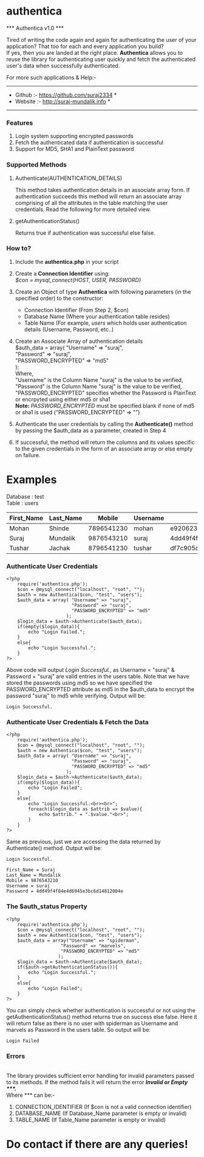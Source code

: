 # authentica
*** Authentica v1.0 ***  

Tired of writing the code again and again for authenticating the user of your application? That too for each and every application you build?  
If yes, then you are landed at the right place.  <b>Authentica</b> allows you to reuse the library for authenticating user quickly and fetch the authenticated user's data when successfully authenticated.  

For more such applications & Help:-  
*******************************************  
* Github  :- https://github.com/suraj2334 *  
* Website :- http://suraj-mundalik.info   *   
*******************************************  

<b><h3>Features</h3></b>  
1. Login system supporting encrypted passwords  
2. Fetch the authenticated data if authentication is successful  
3. Support for MD5, SHA1 and PlainText password  


<b><h3>Supported Methods</h3></b>  
1. Authenticate(AUTHENTICATION_DETAILS)  

   This method takes authentication details in an associate array form. If authentication succeeds this method will return an associate array comprising of all the attributes in the table matching the user credentials. Read the following for more detailed view.  

2. getAuthenticationStatus()  

   Returns true if authentication was successful else false.  

<b><h3>How to?</h3></b>  

1. Include the <b>authentica.php</b> in your script  
2. Create a <b>Connection Identifier</b> using:  
   <i>$con = mysql_connect(HOST, USER, PASSWORD)</i>  
3. Create an Object of type <b>Authentica</b> with following parameters (in the specified order) to the constructor:  
   <ul>  
   	<li>Connection Identifier (From Step 2, $con)</li>  
   	<li>Database Name (Where your authentication table resides)</li>  
   	<li>Table Name (For example, <i>users</i> which holds user authentication details (Username, Password, etc..)</li>   
   </ul>  
4. Create an Associate Array of authentication details  
   $auth_data = array(	"Username" => "suraj",  
						"Password" => "suraj",  
						"PASSWORD_ENCRYPTED" => "md5"  
			     	  );  
   Where,  
   "Username" is the Column Name "suraj" is the value to be verified,  
   "Password" is the Column Name "suraj" is the value to be verified,  
   "PASSWORD_ENCRYPTED" specifies whether the Password is PlainText or encrpyted using either md5 or sha1  
   <b>Note: </b><i>PASSWORD_ENCRYPTED</i> must be specified blank if none of md5 or sha1 is used ("PASSWORD_ENCRYPTED" => "")  
5. Authenticate the user credentials by calling the <b>Authenticate()</b> method by passing the $auth_data as a parameter, created in Step 4  

6. If successful, the method will return the columns and its values specific to the given credentials in the form of an associate array or else empty on failure.  

<b><h1>Examples</h1></b>  

Database   : test  
Table 	   : users  

<table>  
	<thead>  
		<th>First_Name</th>  
		<th>Last_Name</th>  
		<th>Mobile</th>  
		<th>Username</th>  
		<th>Password</th>  
	</thead>  
	<tbody>  
		<tr>  
			<td>Mohan</td>  
			<td>Shinde</td>  
			<td>7896541230</td>  
			<td>mohan</td>  
			<td>e9206237def4b4ef46fd933ed0f5a08f</td>  
		</tr>  
		<tr>  
			<td>Suraj</td>  
			<td>Mundalik</td>  
			<td>9876543210</td>  
			<td>suraj</td>  
			<td>4dd49f4f84e4d6945e3bc6d14812004e</td>  
		</tr>  
		<tr>  
			<td>Tushar</td>  
			<td>Jachak</td>  
			<td>8796541230</td>  
			<td>tushar</td>  
			<td>df7c905d9ffebe7cda405cf1c82a3add</td>  
		</tr>  
	</tbody>  
</table>      

<b><h3>Authenticate User Credentials</h3></b>  
```  
<?php  
	require('authentica.php');  
	$con = @mysql_connect("localhost", "root", "");  
	$auth = new Authentica($con, "test", "users");  
	$auth_data = array(	"Username" => "suraj",  
						"Password" => "suraj",  
						"PASSWORD_ENCRYPTED" => "md5"  
			     	  );  
	$login_data = $auth->Authenticate($auth_data);  
	if(empty($login_data)){  
		echo "Login Failed.";  
	}  
	else{  
		echo "Login Successful.";  
	}  
?>    
```  
Above code will output <i>Login Successful.</i>, as Username = "suraj" & Password = "suraj" are valid entries in the users table. Note that we have stored the passwords using md5 so we have specified the PASSWORD_ENCRYPTED attribute as md5 in the $auth_data to encrypt the password "suraj" to md5 while verifying. Output will be:  
```  
Login Successful.  
```    

<b><h3>Authenticate User Credentials & Fetch the Data</h3></b>  
```  
<?php  
	require('authentica.php');  
	$con = @mysql_connect("localhost", "root", "");  
	$auth = new Authentica($con, "test", "users");  
	$auth_data = array(	"Username" => "suraj",  
						"Password" => "suraj",  
						"PASSWORD_ENCRYPTED" => "md5"  
			     	  );  
	$login_data = $auth->Authenticate($auth_data);    
	if(empty($login_data)){  
		echo "Login Failed";  
	}  
	else{  
		echo "Login Successful.<br><br>";  
		foreach($login_data as $attrib => $value){  
			echo $attrib." = ".$value."<br>";  
		}  
	}  
?>    
```  

Same as previous, just we are accessing the data returned by Authenticate() method. Output will be:  
```  
Login Successful.  
  
First_Name = Suraj  
Last_Name = Mundalik  
Mobile = 9876543210  
Username = suraj  
Password = 4dd49f4f84e4d6945e3bc6d14812004e  
```  

<b><h3>The $auth_status Property</h3></b>  
```  
<?php  
	require('authentica.php');  
	$con = @mysql_connect("localhost", "root", "");  
	$auth = new Authentica($con, "test", "users");  
	$auth_data = array("Username" => "spiderman",  
					"Password" => "marvels",  
					"PASSWORD_ENCRYPTED" => "md5"  
			       );  
	$login_data = $auth->Authenticate($auth_data);  
	if($auth->getAuthenticationStatus()){  
		echo "Login Successful.";  
	}
	else{
		echo "Login Failed";  
	}  
?>  
```  

You can simply check whether authentication is successful or not using the getAuthenticationStatus() method returns true on success else false. Here it will return false as there is no user with spiderman as Username and marvels as Password in the users table. So output will be:  
  
```  
Login Failed  
```  

<b><h3>Errors</h3></b>  
The library provides sufficient error handling for invalid parameters passed to its methods. If the method fails  it will return the error <b><i>Invalid or Empty ***.</b></i>  
Where *** can be:-  
1. CONNECTION_IDENTIFIER (If $con is not a valid connection identifier)  
2. DATABASE_NAME (If Database_Name parameter is empty or invalid)  
3. TABLE_NAME (If Table_Name parameter is empty or invalid)  

<b><h1>Do contact if there are any queries!</h1></b>  

